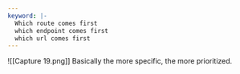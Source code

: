 ```yaml
---
keyword: |-
  Which route comes first
  which endpoint comes first
  which url comes first
---
```

![[Capture 19.png]]
Basically the more specific, the more prioritized.